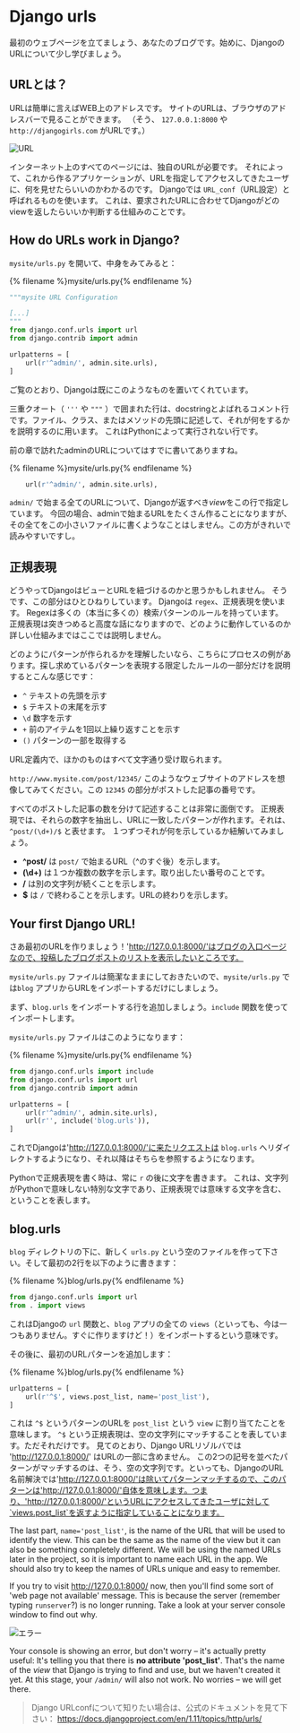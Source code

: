 # Django urls

最初のウェブページを立てましょう、あなたのブログです。始めに、DjangoのURLについて少し学びましょう。

## URLとは？

URLは簡単に言えばWEB上のアドレスです。 サイトのURLは、ブラウザのアドレスバーで見ることができます。 （そう、 `127.0.0.1:8000` や `http://djangogirls.com` がURLです。）

![URL](images/url.png)

インターネット上のすべてのページには、独自のURLが必要です。 それによって、これから作るアプリケーションが、URLを指定してアクセスしてきたユーザに、何を見せたらいいのかわかるのです。 Djangoでは `URL_conf`（URL設定）と呼ばれるものを使います。 これは、要求されたURLに合わせてDjangoがどのviewを返したらいいか判断する仕組みのことです。

## How do URLs work in Django?

`mysite/urls.py` を開いて、中身をみてみると：

{% filename %}mysite/urls.py{% endfilename %}

```python
"""mysite URL Configuration

[...]
"""
from django.conf.urls import url
from django.contrib import admin

urlpatterns = [
    url(r'^admin/', admin.site.urls),
]
```

ご覧のとおり、Djangoは既にこのようなものを置いてくれています。

三重クオート（ `'''` や `"""` ）で囲まれた行は、docstringとよばれるコメント行です。ファイル、クラス、またはメソッドの先頭に記述して、それが何をするかを説明するのに用います。 これはPythonによって実行されない行です。

前の章で訪れたadminのURLについてはすでに書いてありますね。

{% filename %}mysite/urls.py{% endfilename %}

```python
    url(r'^admin/', admin.site.urls),
```

`admin/` で始まる全てのURLについて、Djangoが返すべき*view*をこの行で指定しています。 今回の場合、adminで始まるURLをたくさん作ることになりますが、その全てをこの小さいファイルに書くようなことはしません。この方がきれいで読みやすいですし。

## 正規表現

どうやってDjangoはビューとURLを紐づけるのかと思うかもしれません。 そうです、この部分はひとひねりしています。 Djangoは `regex`、正規表現を使います。 Regexは多くの（本当に多くの）検索パターンのルールを持っています。 正規表現は突きつめると高度な話になりますので、どのように動作しているのか詳しい仕組みまではここでは説明しません。

どのようにパターンが作られるかを理解したいなら、こちらにプロセスの例があります。探し求めているパターンを表現する限定したルールの一部分だけを説明するとこんな感じです：

* `^` テキストの先頭を示す
* `$` テキストの末尾を示す
* `\d` 数字を示す
* `+` 前のアイテムを1回以上繰り返すことを示す
* `()` パターンの一部を取得する

URL定義内で、ほかのものはすべて文字通り受け取られます。

`http://www.mysite.com/post/12345/` このようなウェブサイトのアドレスを想像してみてください。この `12345` の部分がポストした記事の番号です。

すべてのポストした記事の数を分けて記述することは非常に面倒です。 正規表現では、それらの数字を抽出し、URLに一致したパターンが作れます。それは、`^post/(\d+)/$` と表せます。 １つずつそれが何を示しているか紐解いてみましょう。

* **^post/** は `post/` で始まるURL（^のすぐ後）を示します。
* **(\d+)** は１つか複数の数字を示します。取り出したい番号のことです。
* **/** は別の文字列が続くことを示します。
* **$** は `/` で終わることを示します。URLの終わりを示します。

## Your first Django URL!

さあ最初のURLを作りましょう！'http://127.0.0.1:8000/'はブログの入口ページなので、投稿したブログポストのリストを表示したいところです。

`mysite/urls.py` ファイルは簡潔なままにしておきたいので、`mysite/urls.py` では`blog` アプリからURLをインポートするだけにしましょう。

まず、`blog.urls` をインポートする行を追加しましょう。`include` 関数を使ってインポートします。

`mysite/urls.py` ファイルはこのようになります：

{% filename %}mysite/urls.py{% endfilename %}

```python
from django.conf.urls import include
from django.conf.urls import url
from django.contrib import admin

urlpatterns = [
    url(r'^admin/', admin.site.urls),
    url(r'', include('blog.urls')),
]
```

これでDjangoは'http://127.0.0.1:8000/'に来たリクエストは `blog.urls` へリダイレクトするようになり、それ以降はそちらを参照するようになります。

Pythonで正規表現を書く時は、常に `r` の後に文字を書きます。 これは、文字列がPythonで意味しない特別な文字であり、正規表現では意味する文字を含む、ということを表します。

## blog.urls

`blog` ディレクトリの下に、新しく `urls.py` という空のファイルを作って下さい。そして最初の2行を以下のように書きます：

{% filename %}blog/urls.py{% endfilename %}

```python
from django.conf.urls import url
from . import views
```

これはDjangoの `url` 関数と、`blog` アプリの全ての `views`（といっても、今は一つもありません。すぐに作りますけど！）をインポートするという意味です。

その後に、最初のURLパターンを追加します：

{% filename %}blog/urls.py{% endfilename %}

```python
urlpatterns = [
    url(r'^$', views.post_list, name='post_list'),
]
```

これは `^$` というパターンのURLを `post_list` という `view` に割り当てたことを意味します。 `^$` という正規表現は、空の文字列にマッチすることを表しています。ただそれだけです。 見てのとおり、Django URLリゾルバでは 'http://127.0.0.1:8000/' はURLの一部に含めません。 この2つの記号を並べたパターンがマッチするのは、そう、空の文字列です。といっても、DjangoのURL名前解決では'http://127.0.0.1:8000/'は除いてパターンマッチするので、このパターンは'http://127.0.0.1:8000/'自体を意味します。つまり、'http://127.0.0.1:8000/'というURLにアクセスしてきたユーザに対して`views.post_list`を返すように指定していることになります。

The last part, `name='post_list'`, is the name of the URL that will be used to identify the view. This can be the same as the name of the view but it can also be something completely different. We will be using the named URLs later in the project, so it is important to name each URL in the app. We should also try to keep the names of URLs unique and easy to remember.

If you try to visit http://127.0.0.1:8000/ now, then you'll find some sort of 'web page not available' message. This is because the server (remember typing `runserver`?) is no longer running. Take a look at your server console window to find out why.

![エラー](images/error1.png)

Your console is showing an error, but don't worry – it's actually pretty useful: It's telling you that there is **no attribute 'post_list'**. That's the name of the *view* that Django is trying to find and use, but we haven't created it yet. At this stage, your `/admin/` will also not work. No worries – we will get there.

> Django URLconfについて知りたい場合は、公式のドキュメントを見て下さい： https://docs.djangoproject.com/en/1.11/topics/http/urls/